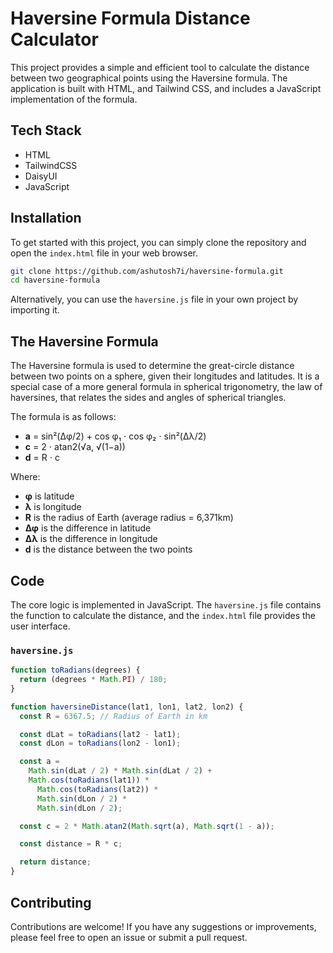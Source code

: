 # Haversine Formula Distance Calculator

This project provides a simple and efficient tool to calculate the distance between two geographical points using the Haversine formula. The application is built with HTML, and Tailwind CSS, and includes a JavaScript implementation of the formula.

## Tech Stack

- HTML
- TailwindCSS
- DaisyUI
- JavaScript

## Installation

To get started with this project, you can simply clone the repository and open the `index.html` file in your web browser.

```bash
git clone https://github.com/ashutosh7i/haversine-formula.git
cd haversine-formula
```

Alternatively, you can use the `haversine.js` file in your own project by importing it.


## The Haversine Formula

The Haversine formula is used to determine the great-circle distance between two points on a sphere, given their longitudes and latitudes. It is a special case of a more general formula in spherical trigonometry, the law of haversines, that relates the sides and angles of spherical triangles.

The formula is as follows:

-   **a** = sin²(Δφ/2) + cos φ₁ ⋅ cos φ₂ ⋅ sin²(Δλ/2)
-   **c** = 2 ⋅ atan2(√a, √(1−a))
-   **d** = R ⋅ c

Where:

-   **φ** is latitude
-   **λ** is longitude
-   **R** is the radius of Earth (average radius = 6,371km)
-   **Δφ** is the difference in latitude
-   **Δλ** is the difference in longitude
-   **d** is the distance between the two points

## Code

The core logic is implemented in JavaScript. The `haversine.js` file contains the function to calculate the distance, and the `index.html` file provides the user interface.

### `haversine.js`

```javascript
function toRadians(degrees) {
  return (degrees * Math.PI) / 180;
}

function haversineDistance(lat1, lon1, lat2, lon2) {
  const R = 6367.5; // Radius of Earth in km

  const dLat = toRadians(lat2 - lat1);
  const dLon = toRadians(lon2 - lon1);

  const a =
    Math.sin(dLat / 2) * Math.sin(dLat / 2) +
    Math.cos(toRadians(lat1)) *
      Math.cos(toRadians(lat2)) *
      Math.sin(dLon / 2) *
      Math.sin(dLon / 2);

  const c = 2 * Math.atan2(Math.sqrt(a), Math.sqrt(1 - a));

  const distance = R * c;

  return distance;
}
```

## Contributing

Contributions are welcome! If you have any suggestions or improvements, please feel free to open an issue or submit a pull request.